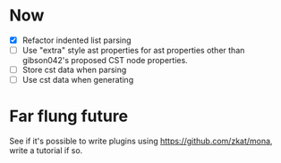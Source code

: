 
# Now

* [x] Refactor indented list parsing
* [ ] Use "extra" style ast properties for ast properties other than gibson042's proposed CST node properties.
* [ ] Store cst data when parsing
* [ ] Use cst data when generating

# Far flung future

See if it's possible to write plugins using https://github.com/zkat/mona, write a tutorial if so.
